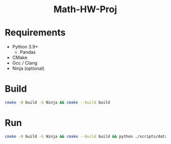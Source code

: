 <div align="center">
    <h1>
        Math-HW-Proj
    </h1>
</div>

# Requirements

- Python 3.9+
    - Pandas
- CMake
- Gcc / Clang
- Ninja (optional)

# Build

```bash
cmake -B build -G Ninja && cmake --build build
```

# Run

```bash
cmake -B build -G Ninja && cmake --build build && python ./scripts/data_preprocessing.py && ./build/bin/app
```
